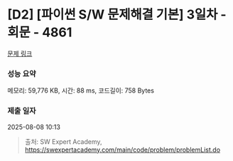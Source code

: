 # [D2] [파이썬 S/W 문제해결 기본] 3일차 - 회문 - 4861 

[문제 링크](https://swexpertacademy.com/main/code/problem/problemDetail.do?contestProbId=AWTQQXcKQHkDFAVT) 

### 성능 요약

메모리: 59,776 KB, 시간: 88 ms, 코드길이: 758 Bytes

### 제출 일자

2025-08-08 10:13



> 출처: SW Expert Academy, https://swexpertacademy.com/main/code/problem/problemList.do